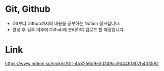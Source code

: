 # Git, Github

- Git부터 Github까지의 내용을 공부하는 Notion 링크입니다.
- 완성 후 검투 이후에 Github에 분리하여 업로드 할 예정입니다.


# Link
https://www.notion.so/mokhs/Git-4b8256d9e2d249cc9d446f807b433582